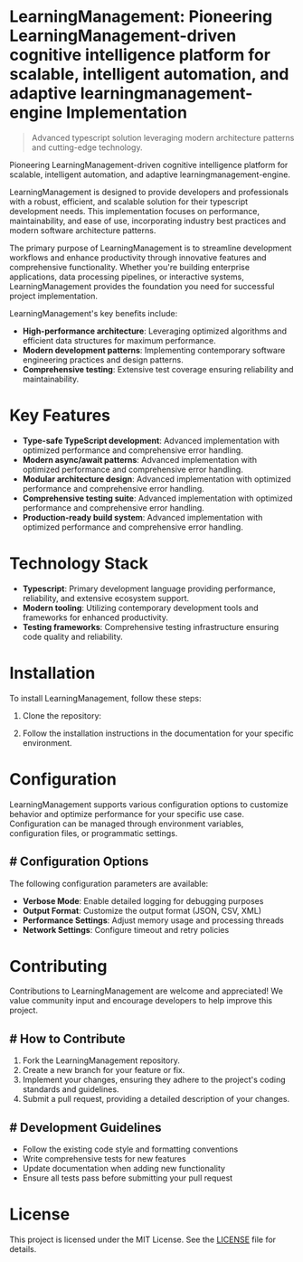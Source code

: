 <!-- fallback_LearningManagement_20250810051210_22382 -->

# LearningManagement: Pioneering LearningManagement-driven cognitive intelligence platform for scalable, intelligent automation, and adaptive learningmanagement-engine Implementation
> Advanced typescript solution leveraging modern architecture patterns and cutting-edge technology.

Pioneering LearningManagement-driven cognitive intelligence platform for scalable, intelligent automation, and adaptive learningmanagement-engine.

LearningManagement is designed to provide developers and professionals with a robust, efficient, and scalable solution for their typescript development needs. This implementation focuses on performance, maintainability, and ease of use, incorporating industry best practices and modern software architecture patterns.

The primary purpose of LearningManagement is to streamline development workflows and enhance productivity through innovative features and comprehensive functionality. Whether you're building enterprise applications, data processing pipelines, or interactive systems, LearningManagement provides the foundation you need for successful project implementation.

LearningManagement's key benefits include:

* **High-performance architecture**: Leveraging optimized algorithms and efficient data structures for maximum performance.
* **Modern development patterns**: Implementing contemporary software engineering practices and design patterns.
* **Comprehensive testing**: Extensive test coverage ensuring reliability and maintainability.

# Key Features

* **Type-safe TypeScript development**: Advanced implementation with optimized performance and comprehensive error handling.
* **Modern async/await patterns**: Advanced implementation with optimized performance and comprehensive error handling.
* **Modular architecture design**: Advanced implementation with optimized performance and comprehensive error handling.
* **Comprehensive testing suite**: Advanced implementation with optimized performance and comprehensive error handling.
* **Production-ready build system**: Advanced implementation with optimized performance and comprehensive error handling.

# Technology Stack

* **Typescript**: Primary development language providing performance, reliability, and extensive ecosystem support.
* **Modern tooling**: Utilizing contemporary development tools and frameworks for enhanced productivity.
* **Testing frameworks**: Comprehensive testing infrastructure ensuring code quality and reliability.

# Installation

To install LearningManagement, follow these steps:

1. Clone the repository:


2. Follow the installation instructions in the documentation for your specific environment.

# Configuration

LearningManagement supports various configuration options to customize behavior and optimize performance for your specific use case. Configuration can be managed through environment variables, configuration files, or programmatic settings.

## # Configuration Options

The following configuration parameters are available:

* **Verbose Mode**: Enable detailed logging for debugging purposes
* **Output Format**: Customize the output format (JSON, CSV, XML)
* **Performance Settings**: Adjust memory usage and processing threads
* **Network Settings**: Configure timeout and retry policies

# Contributing

Contributions to LearningManagement are welcome and appreciated! We value community input and encourage developers to help improve this project.

## # How to Contribute

1. Fork the LearningManagement repository.
2. Create a new branch for your feature or fix.
3. Implement your changes, ensuring they adhere to the project's coding standards and guidelines.
4. Submit a pull request, providing a detailed description of your changes.

## # Development Guidelines

* Follow the existing code style and formatting conventions
* Write comprehensive tests for new features
* Update documentation when adding new functionality
* Ensure all tests pass before submitting your pull request

# License

This project is licensed under the MIT License. See the [LICENSE](https://github.com/laurindoisaac/LearningManagement/blob/main/LICENSE) file for details.
